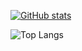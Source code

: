 [![GitHub stats](https://github-readme-stats.vercel.app/api?username=theendofline&show_icons=true&theme=dracula)](https://github.com/theendofline/github-readme-stats)

![Top Langs](https://github-readme-stats.vercel.app/api/top-langs/?username=theendofline&layout=compact)


<!---
bladerunnerforthemoment/bladerunnerforthemoment is a ✨ special ✨ repository because its `README.md` (this file) appears on your GitHub profile.
You can click the Preview link to take a look at your changes.
--->
